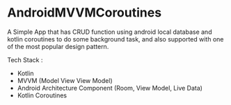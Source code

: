 # AndroidMVVMCoroutines
A Simple App that has CRUD function using android local database and kotlin coroutines to do some background task, and also supported with one of the most popular design pattern.

Tech Stack :
- Kotlin
- MVVM (Model View View Model)
- Android Architecture Component (Room, View Model, Live Data)
- Kotlin Coroutines
